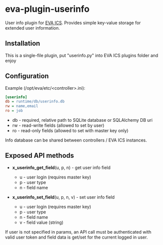 # eva-plugin-userinfo

User info plugin for [EVA ICS](https://www.eva-ics.com/). Provides simple
key-value storage for extended user information.

## Installation

This is a single-file plugin, put "userinfo.py" into EVA ICS plugins folder and
enjoy

## Configuration

Example (/opt/eva/etc/\<controller\>.ini):

```ini
[userinfo]
db = runtime/db/userinfo.db
rw = name,email
ro = job
```

* db - required, relative path to SQLite database or SQLAlchemy DB uri
* rw - read-write fields (allowed to set by user)
* ro - read-only fields (allowed to set with master key only)

Info database can be shared between controllers / EVA ICS instances.

## Exposed API methods

* **x\_userinfo\_get\_field**(u, p, n) - get user info field

    * u - user login (requires master key)
    * p - user type
    * n - field name

* **x\_userinfo\_set\_field**(u, p, n, v) - set user info field

    * u - user login (requires master key)
    * p - user type
    * n - field name
    * v - field value (string)

If user is not specified in params, an API call must be authenticated with
valid user token and field data is get/set for the current logged in user.
